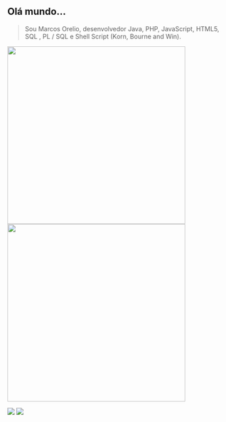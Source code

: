 ## Olá mundo...
> Sou Marcos Orelio, desenvolvedor Java, PHP, JavaScript, HTML5, SQL , PL / SQL e Shell Script (Korn, Bourne and Win).

<a href="#!">
<img src="https://github-readme-stats.vercel.app/api?username=marcosorelio&show_icons=true&theme=dark&include_all_commits=true&count_private=true" width="400em"/><br>
<img src="https://github-readme-stats.vercel.app/api/top-langs/?username=marcosorelio&layout=compact&langs_count=5&theme=dark" width="400em"/></a>

[![](https://img.shields.io/badge/-Gmail-%23333?style=for-the-badge&logo=gmail&logoColor=white)](mailto:bw.marcos@gmail.com)
[![](https://img.shields.io/badge/-LinkedIn-%230077B5?style=for-the-badge&logo=linkedin&logoColor=white)](https://www.linkedin.com/in/marcosorelio)

